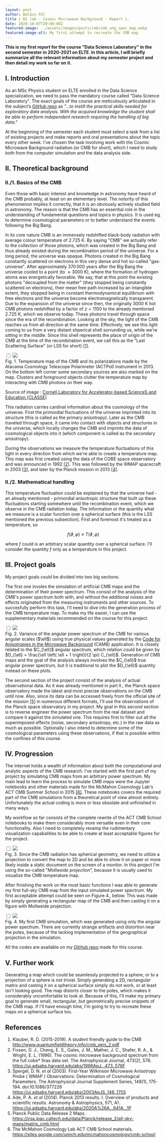 ```yaml
---
layout: post
author: Balázs Pál
title : DS lab - Cosmic Microwave Background - Report 1.
date: 2020-10-07T20:00:00Z
featured-image: ../assets/images/posts/cmb/cmb_ang_spec_map.webp
featured-image-alt: My first attempt to recreate the CMB map
---
```

<b>
This is my first report for the course "Data Science Laboratory" in the second semester in 2020-2021 on ELTE. In this article, I will briefly summarize all the relevant information about my semester project and then detail my work so far on it.
</b>

## I. Introduction
As an MSc Physics student on ELTE enrolled in the Data Science specialization, we need to pass the mandatory course called "Data Science Laboratory". The exact goals of the course are meticulously articulated in the subject’s <a target="_blank" rel="noopener noreferrer" href="https://github.com/sdam-elte/dslab2020">GitHub repo</a> as <i>"...to instill the practical skills needed for exploratory data analysis. With the acquired knowledge the student shall be able to perform independent research requiring the handling of big data."</i>

At the beginning of the semester each student must select a task from a list of existing projects and make reports and oral presentations about the topic every other week. I've chosen the task involving work with the Cosmic Microwave Background radiation (or CMB for short), which I need to study both from the computer simulation and the data analysis side.

## II. Theoretical background
### II./1. Basics of the CMB
Even those with basic interest and knowledge in astronomy have heard of the CMB probably, at least on an elementary level. The notority of this phenomenon implies it correctly, that it is an obviously actively studied field in astronomy. The reason is that the CMB has an essential role in the understanding of fundamental questions and topics in physics. It is used eg. to determine cosmological parameters or to better understand the events following the Big Bang.

In its core nature CMB is an immensely redshifted black-body radiation with average colour temperature of $2.725$ K. By saying "CMB" we actually refer to the collection of those photons, which was created in the Big Bang and thus already existed during the recombination period of the universe. For a long period, the universe was opaque. Photons created in the Big Bang constantly scattered on electrons in this very dense and hot so-called "gas-universe". After approximately $370\,000$ years after the Big Bang the universe cooled to a point (to $\approx 3000$ K), where the formation of hydrogen atoms was energetically favorable. We say, that at this point the existing photons "decoupled from the matter" (they stopped being constantly scattered on electrons), their mean free path increased by an intangible extent, they stopped being in constant thermodynamical equilibrium with free electrons and the universe become electromagnetically transparent. Due to the expansion of the universe since then, the originally $3000$ K hot CMB photons redshifted by a factor of $z = 1100$ to the already mentioned $2.725$ K, which we observe today. These photons travel through space since the era of the recombination. Looking at the sky, the light of the CMB reaches us from all direction at the same time. Effectively, we see this light coming to us from a very distant shperical shell sorrunding us, while we're sitting in the middle. Since this shell represents the place of origin of the CMB at the time of the recombination event, we call this as the "Last Scattering Surface" (or LSS for short) <a href="#cite1">[1]</a>.

<div class="post-image">
  <label>
    <input type="checkbox">
    <img src="/assets/images/posts/cmb/maps_b.webp">
    <figcaption>
    Fig. 1. Temperature map of the CMB and its polarizations made by the Atacama Cosmology Telescope Polarimeter (ACTPol) instrument in 2013. On the bottom left corner some secondary sources are also marked on the map. Clusters and foreground objects clutter the temperature map by interacting with CMB photons on their way.
      <p class="img-source">
      Source of image :
        <a href="https://www.classe.cornell.edu/NewsAndEvents/CornellExperimentalCosmologyNews20140528.html">
        Cornell Laboratory for Accelerator-based ScienceS and Education (CLASSE)
        </a>
      </p>
    </figcaption>
  </label>
</div>

This radiation carries cardinal information about the cosmology of the universe. First the primordial fluctuations of the universe imprinted into its structure (this is called as the primary anisotropy). Later as the CMB traveled through space, it came into contact with objects and structures in the universe, which locally changes the CMB and imprints the data of cosmological objects into it (which component is called as the secondary anisotropy).

During the observations we measure the temperature fluctuations of this light in every direction from which we're able to create a temperature map. This map was first created using the data of the COBE space observatory and was announced in 1992 <a href="#cite2">[2]</a>. This was followed by the WMAP spacecraft in 2003 <a href="#cite3">[3]</a>, and later by the Planck mission in 2013 <a href="#cite4">[4]</a>.  

### II./2. Mathematical handling
This temperature fluctuation could be explained by that the universe had - an already mentioned - primordial anisotropic structure that built up these fluctuations starting somewhere until the recombination event, which we observe in the CMB radiation today. The information or the quantity what we measure is a scalar function over a spherical surface (this is the LSS mentioned the previous subsection). First and foremost it's treated as a temperature, so

$$
f \left( \vartheta, \varphi \right)
\equiv
T \left( \vartheta, \varphi \right)
$$

where $f$ could is an arbitrary scalar quantity over a spherical surface. I'll consider the quantity $f$ only as a temperature in this project. 

## III. Project goals
My project goals could be divided into two big sections.

The first one involes the simulation of artificial CMB maps and the determination of their power spectrum. This consist of the analysis of the CMB's power spectrum both with, and without the additional noises and effects originated from the measuring instruments and other sources. To succesfully perform this task, I'll need to dive into the generation process of the CMB temperature map. To make my life easier, I can use the supplementary materials recommended on the course for this project.

<div class="post-image">
  <label>
    <input type="checkbox">
    <img src="/assets/images/posts/cmb/cmb_angular_spectrum.webp">
    <figcaption>
    Fig. 2. Variance of the angular power spectrum of the CMB for various angular scales ($\ell$) using true physical values generated by the <a target="_blank" rel="noopener noreferrer" href="https://lambda.gsfc.nasa.gov/toolbox/tb_camb_form.cfm">Code for Anisotropies in the Microwave Background</a> (CAMB) application. It is closely related to the $C_{\ell}$ angular spectrum, which relation could be given by $D_{\ell} = \frac{\ell \left( \ell + 1 \right)}{2  \pi} C_{\ell}$. Generation of CMB maps and the goal of the analysis always involves the $C_{\ell}$ true angular power spectrum, but it is traditional to plot the $D_{\ell}$ quantity instead on these plots.
    </figcaption>
  </label>
</div>

The second section of the project consist of the analysis of actual observational data. As it was already mentioned in part II., the Planck space observatory made the latest and most precise observations on the CMB until now. Also, since its data can be accessed freely from the official site of the mission <a href="#cite5">[5]</a> in numerous different formats, I'll use the observations of the Planck space observatory in my project. My goal in this second section is to reverse engineer the power spectrum from the real dataset and compare it against the simulated one. This requires first to filter out all the superimposed effects (noise, secondary anisotropy, etc.) in the raw data as much as possible. Optionally I also intend to determine some of the cosmological parameters using these observations, if that is possible within the confines of this course.

## IV. Progression
The internet holds a wealth of information about both the computational and analytic aspects of the CMB research. I've started with the first part of my project by simulating CMB maps from an arbitrary power spectrum. My main lead to learn the process to simulate CMB maps were the Jupyter notebooks and other materials made for the McMahon Cosmology Lab's ACT CMB Summer School in 2015 <a href="#cite6">[6]</a>. These notebooks covers the required part of the CMB simulations from a theoretical point of view almost entirely. Unfortunately the actual coding is more or less obsolate and unfinished in many ways.

My workflow so far consists of the complete rewrite of the ACT CMB School notebooks to make them considerably more versatile even in their core functionality. Also I need to completely revamp the rudimentary visualization capabalities to be able to create at least acceptable figures for the project.

<div class="post-image">
  <label>
    <input type="checkbox">
    <img src="/assets/images/posts/cmb/angular_dist.webp">
    <figcaption>
    Fig. 3. Since the CMB radiation has spherical geometry, we need to utilize a projection to convert the map to 2D and be able to show it on paper or more likely inside a static document on the screen of a monitor. In this project I'm using the so-called "<i>Mollweide projection</i>", because it is usually used to visualize the CMB temperature map.
    </figcaption>
  </label>
</div>

After finishing the work on the most basic functions I was able to generate my first full-sky CMB map from the input simulated power spectrum. My first acceptable attempt could be seen on Figure 4., below. This was made by simply generating a rectangular map of the CMB and then casting it on a figure with Mollweide projection.

<div class="post-image">
  <label>
    <input type="checkbox">
    <img src="/assets/images/posts/cmb/cmb_ang_spec_map.webp">
    <figcaption>
    Fig. 4. My first CMB simulation, which was generated using only the angular power spectrum. There are currently strange artifacts and distortion near the poles, because of the lacking implementation of the geographical projection in the simulation.
    </figcaption>
  </label>
</div>

All the codes are available on my <a target="_blank" rel="noopener noreferrer" href="https://github.com/masterdesky/ELTE_Data_Sci_Lab_2021">GitHub repo</a> made for this course.

## V. Further work
Generating a map which could be seamlessly projected to a sphere, or to a projection of a sphere is not trivial. Simply generating a 2D, rectangular matrix and casting it on a spherical surface simply do not work, or at least isn't looking good. The map distorts closer to the poles, which makes it considerably uncomfortable to look at. Because of this, I'll make my primary goal to generate small, rectangular, but geometrically precise snippets of the CMB map. If I'll have enough time, I'm going to try to recreate these maps on a spherical surface too.

## References
<div class="references">
  <ol>
    <li><a id="cite1"></a>Klauber, R. D. (2015-2019). A student friendly guide to the CMB <a target="_blank" rel="noopener noreferrer" href="http://www.quantumfieldtheory.info/cmb_vers_2.pdf">http://www.quantumfieldtheory.info/cmb_vers_2.pdf</a></li>
    <li><a id="cite2"></a>Fixsen, D. J., Cheng, E. S., Gales, J. M., Mather, J. C., Shafer, R. A., & Wright, E. L. (1996). The cosmic microwave background spectrum from the full cobe* firas data set. The Astrophysical Journal, 473(2), 576. <a target="_blank" rel="noopener noreferrer" href="https://ui.adsabs.harvard.edu/abs/1996ApJ...473..576F">https://ui.adsabs.harvard.edu/abs/1996ApJ...473..576F</a></li>
    <li><a id="cite3"></a>Spergel, D. N. <i>et al</i> (2003). First‐Year Wilkinson Microwave Anisotropy Probe ( WMAP ) Observations: Determination of Cosmological Parameters. The Astrophysical Journal Supplement Series, 148(1), 175-194. doi:10.1086/377226 <a target="_blank" rel="noopener noreferrer" href="https://ui.adsabs.harvard.edu/abs/2003ApJS..148..175S">https://ui.adsabs.harvard.edu/abs/2003ApJS..148..175S</a></li>
    <li><a id="cite4"></a>Ade, P. A. <i>et al</i> (2014). Planck 2013 results. I. Overview of products and scientific results. Astronomy & Astrophysics, 571, A1. <a href="https://ui.adsabs.harvard.edu/abs/2020A%26A...641A...1P">https://ui.adsabs.harvard.edu/abs/2020A%26A...641A...1P</a></li>
    <li><a id="cite5"></a>Planck Public Data Release 2 Maps. <a target="_blank" rel="noopener noreferrer" href="https://irsa.ipac.caltech.edu/data/Planck/release_2/all-sky-maps/matrix_cmb.html">https://irsa.ipac.caltech.edu/data/Planck/release_2/all-sky-maps/matrix_cmb.html</a></li>
    <li><a id="cite6"></a>The McMahon Cosmology Lab ACT CMB School materials. <a target="_blank" rel="noopener noreferrer" href="https://sites.google.com/umich.edu/mcmahoncosmology/cmb-school">https://sites.google.com/umich.edu/mcmahoncosmology/cmb-school</a></li>
  </ol>
</div>